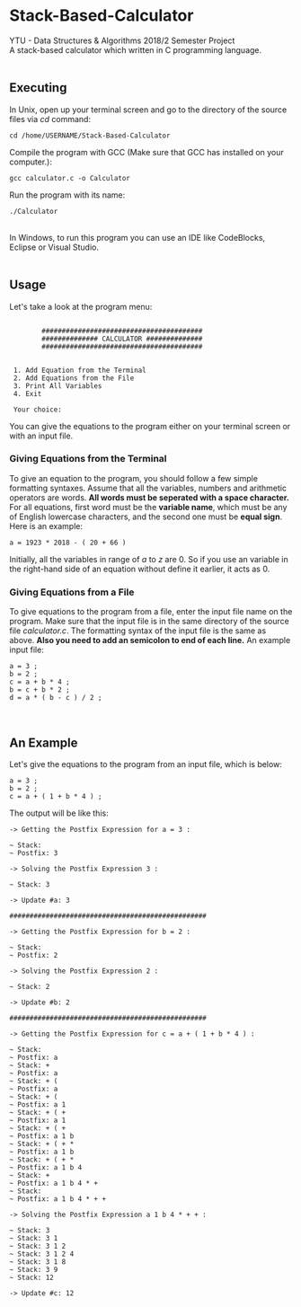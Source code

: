 # Stack-Based-Calculator
YTU - Data Structures & Algorithms 2018/2 Semester Project \
A stack-based calculator which written in C programming language.
<br/><br/>


## Executing
In Unix, open up your terminal screen and go to the directory of the source files via *cd* command:

```
cd /home/USERNAME/Stack-Based-Calculator
```

Compile the program with GCC (Make sure that GCC has installed on your computer.):
```
gcc calculator.c -o Calculator
```

Run the program with its name: 
```
./Calculator
```

<br/>
In Windows, to run this program you can use an IDE like CodeBlocks, Eclipse or Visual Studio.
<br/><br/>

## Usage

Let's take a look at the program menu:

```

        ########################################
        ############## CALCULATOR ##############
        ########################################


 1. Add Equation from the Terminal
 2. Add Equations from the File
 3. Print All Variables
 4. Exit

 Your choice:

```

You can give the equations to the program either on your terminal screen or with an input file. 

### Giving Equations from the Terminal

To give an equation to the program, you should follow a few simple formatting syntaxes. Assume that all the variables, numbers and arithmetic operators are words. **All words must be seperated with a space character.** For all equations, first word must be the **variable name**, which must be any of English lowercase characters, and the second one must be **equal sign**. Here is an example:

```
a = 1923 * 2018 - ( 20 + 66 )
```

Initially, all the variables in range of *a* to *z* are 0. So if you use an variable in the right-hand side of an equation without define it earlier, it acts as 0.

### Giving Equations from a File

To give equations to the program from a file, enter the input file name on the program. Make sure that the input file is in the same directory of the source file *calculator.c*. The formatting syntax of the input file is the same as above. **Also you need to add an semicolon to end of each line.** An example input file:

```
a = 3 ;
b = 2 ;
c = a + b * 4 ;
b = c + b * 2 ;
d = a * ( b - c ) / 2 ;
```
<br/>

## An Example

Let's give the equations to the program from an input file, which is below:

```
a = 3 ;
b = 2 ;
c = a + ( 1 + b * 4 ) ;
```

The output will be like this:

```
-> Getting the Postfix Expression for a = 3 :

~ Stack:
~ Postfix: 3

-> Solving the Postfix Expression 3 :

~ Stack: 3

-> Update #a: 3

#################################################

-> Getting the Postfix Expression for b = 2 :

~ Stack:
~ Postfix: 2

-> Solving the Postfix Expression 2 :

~ Stack: 2

-> Update #b: 2

#################################################

-> Getting the Postfix Expression for c = a + ( 1 + b * 4 ) :

~ Stack:
~ Postfix: a
~ Stack: +
~ Postfix: a
~ Stack: + (
~ Postfix: a
~ Stack: + (
~ Postfix: a 1
~ Stack: + ( +
~ Postfix: a 1
~ Stack: + ( +
~ Postfix: a 1 b
~ Stack: + ( + *
~ Postfix: a 1 b
~ Stack: + ( + *
~ Postfix: a 1 b 4
~ Stack: +
~ Postfix: a 1 b 4 * +
~ Stack:
~ Postfix: a 1 b 4 * + +

-> Solving the Postfix Expression a 1 b 4 * + + :

~ Stack: 3
~ Stack: 3 1
~ Stack: 3 1 2
~ Stack: 3 1 2 4
~ Stack: 3 1 8
~ Stack: 3 9
~ Stack: 12

-> Update #c: 12
```
